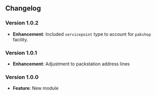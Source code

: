 ## Changelog

### Version 1.0.2
- **Enhancement**: Included `servicepoint` type to account for `pakshop` facility.

### Version 1.0.1
- **Enhancement**: Adjustment to packstation address lines

### Version 1.0.0
- **Feature**: New module
